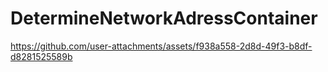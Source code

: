 # DetermineNetworkAdressContainer

https://github.com/user-attachments/assets/f938a558-2d8d-49f3-b8df-d8281525589b

